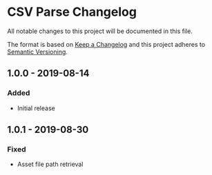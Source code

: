 # CSV Parse Changelog

All notable changes to this project will be documented in this file.

The format is based on [Keep a Changelog](http://keepachangelog.com/) and this project adheres to [Semantic Versioning](http://semver.org/).

## 1.0.0 - 2019-08-14
### Added
- Initial release

## 1.0.1 - 2019-08-30
### Fixed
- Asset file path retrieval
